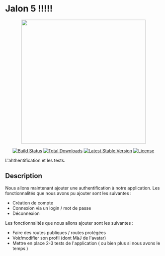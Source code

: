 # Jalon 5 !!!!!
<p align="center"><a href="https://laravel.com" target="_blank"><img src="https://raw.githubusercontent.com/laravel/art/master/logo-lockup/5%20SVG/2%20CMYK/1%20Full%20Color/laravel-logolockup-cmyk-red.svg" width="400"></a></p>

<p align="center">
<a href="https://travis-ci.org/laravel/framework"><img src="https://travis-ci.org/laravel/framework.svg" alt="Build Status"></a>
<a href="https://packagist.org/packages/laravel/framework"><img src="https://img.shields.io/packagist/dt/laravel/framework" alt="Total Downloads"></a>
<a href="https://packagist.org/packages/laravel/framework"><img src="https://img.shields.io/packagist/v/laravel/framework" alt="Latest Stable Version"></a>
<a href="https://packagist.org/packages/laravel/framework"><img src="https://img.shields.io/packagist/l/laravel/framework" alt="License"></a>
</p>



L'ahthentification et les tests.
## Description
Nous allons maintenant ajouter une authentification à notre application.
Les fonctionnalités que nous avons pu ajouter sont les suivantes :
- Création de compte
- Connexion via un login / mot de passe
- Déconnexion


Les fonctionnalités que nous allons ajouter sont les suivantes :
- Faire des routes publiques / routes protégées
- Voir/modifier son profil (dont MàJ de l'avatar)
- Mettre en place 2-3 tests de l'application ( ou bien plus si nous avons le temps )